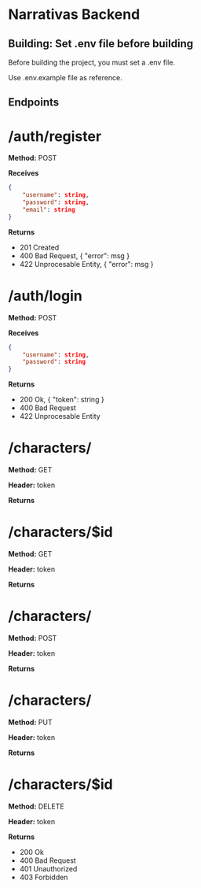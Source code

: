 # Narrativas Backend

## Building: Set .env file before building

Before building the project, you must set a .env file.

Use .env.example file as reference.

    
## Endpoints

# /auth/register 

**Method:** POST

**Receives** 

```json
{   
    "username": string,
    "password": string,
    "email": string
}
```

**Returns**

* 201 Created
* 400 Bad Request, { "error": msg }
* 422 Unprocesable Entity, { "error": msg }


# /auth/login 

**Method:** POST

**Receives** 

```json
{   
    "username": string,
    "password": string
}
```

**Returns**

* 200 Ok, { "token": string }
* 400 Bad Request
* 422 Unprocesable Entity

# /characters/

**Method:** GET

**Header:** token

**Returns**

# /characters/$id

**Method:** GET

**Header:** token

**Returns**

# /characters/

**Method:** POST

**Header:** token

**Returns**

# /characters/

**Method:** PUT

**Header:** token

**Returns**

# /characters/$id

**Method:** DELETE

**Header:** token

**Returns**

* 200 Ok
* 400 Bad Request
* 401 Unauthorized
* 403 Forbidden

